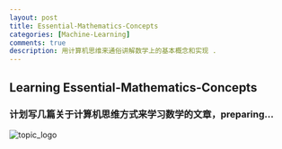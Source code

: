 ```yaml
---
layout: post
title: Essential-Mathematics-Concepts
categories: [Machine-Learning]
comments: true
description: 用计算机思维来通俗讲解数学上的基本概念和实现 .
---
```


## Learning Essential-Mathematics-Concepts
### 计划写几篇关于计算机思维方式来学习数学的文章，preparing...

![topic_logo](http://ockqhxx9g.bkt.clouddn.com/image/2018/06/ABC.png)


